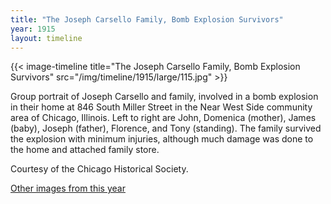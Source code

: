 ```yaml
---
title: "The Joseph Carsello Family, Bomb Explosion Survivors"
year: 1915
layout: timeline
---
```


{{< image-timeline title="The Joseph Carsello Family, Bomb Explosion Survivors" src="/img/timeline/1915/large/115.jpg" >}}


Group portrait of Joseph Carsello and family, involved in a bomb explosion in their home at 846 South Miller Street in the Near West Side community area of Chicago, Illinois. Left to right are John, Domenica (mother), James (baby), Joseph (father), Florence, and Tony (standing). The family survived the explosion with minimum injuries, although much damage was done to the home and attached family store. 

Courtesy of the Chicago Historical Society.  

[Other images from this year](/historical/timeline/1915)